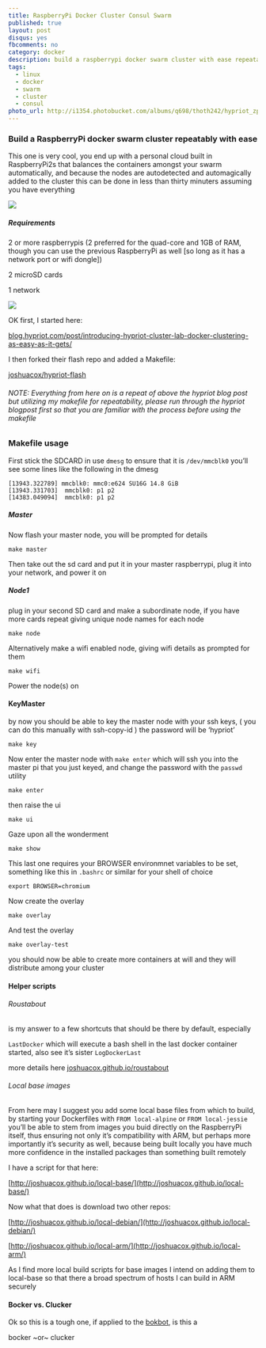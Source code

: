 ```yaml
---
title: RaspberryPi Docker Cluster Consul Swarm
published: true
layout: post
disqus: yes
fbcomments: no
category: docker
description: build a raspberrypi docker swarm cluster with ease repeatably
tags: 
  - linux
  - docker
  - swarm
  - cluster
  - consul
photo_url: http://i1354.photobucket.com/albums/q698/thoth242/hypriot_zpsqhyizsex.png
---
```


### Build a RaspberryPi docker swarm cluster repeatably with ease

This one is very cool, you end up with a personal cloud built in RaspberryPi2s that balances the containers amongst your swarm automatically, and because the nodes are autodetected and automagically added to the cluster this can be done in less than thirty minuters assuming you have everything

![](http://i1354.photobucket.com/albums/q698/thoth242/hypriot_zpsqhyizsex.png)

##### Requirements

2 or more raspberrypis (2 preferred for the quad-core and 1GB of RAM, though you can use the previous RaspberryPi as well [so long as it has a network port or wifi dongle])

2 microSD cards

1 network

![](http://i1354.photobucket.com/albums/q698/thoth242/cluster_lab_zpsv40odaya.png)

OK first, I started here:

[blog.hypriot.com/post/introducing-hypriot-cluster-lab-docker-clustering-as-easy-as-it-gets/](http://blog.hypriot.com/post/introducing-hypriot-cluster-lab-docker-clustering-as-easy-as-it-gets/)

I then forked their flash repo and added a Makefile:

[joshuacox/hypriot-flash](https://github.com/joshuacox/hypriot-flash)

###### NOTE: Everything from here on is a repeat of above the hypriot blog post but utilizing my makefile for repeatability, please run through the hypriot blogpost first so that you are familiar with the process before using the makefile

### Makefile usage

First stick the SDCARD in use `dmesg` to ensure that it is `/dev/mmcblk0` you’ll see some lines like the following in the dmesg

```
[13943.322789] mmcblk0: mmc0:e624 SU16G 14.8 GiB 
[13943.331703]  mmcblk0: p1 p2
[14383.049094]  mmcblk0: p1 p2
```

##### Master

Now flash your master node, you will be prompted for details

```
make master
```

Then take out the sd card and put it in your master raspberrypi, plug it into your network, and power it on

##### Node1

plug in your second SD card and make a subordinate node, if you have more cards repeat giving unique node names for each node

```
make node
```

Alternatively make a wifi enabled node, giving wifi details as prompted for them

```
make wifi
```

Power the node(s) on

#### KeyMaster

by now you should be able to key the master node with your ssh keys, ( you can do this manually with ssh-copy-id ) the password will be ‘hypriot’

```
make key
```

Now enter the master node with `make enter` which will ssh you into the master pi that you just keyed, and change the password with the `passwd` utility

```
make enter
```

then raise the ui

```
make ui
```

Gaze upon all the wonderment

```
make show
```

This last one requires your BROWSER environmnet variables to be set, something like this in `.bashrc` or similar for your shell of choice

```
export BROWSER=chromium
```

Now create the overlay

```
make overlay
```

And test the overlay

```
make overlay-test
```

you should now be able to create more containers at will and they will distribute among your cluster

#### Helper scripts

###### Roustabout

is my answer to a few shortcuts that should be there by default, especially 

`LastDocker` which will execute a bash shell in the last docker container started, also see it’s sister `LogDockerLast`

more details here [joshuacox.github.io/roustabout](http://joshuacox.github.io/roustabout/)

###### Local base images

From here may I suggest you add some local base files from which to build, by starting your Dockerfiles with `FROM local-alpine` or `FROM local-jessie` you’ll be able to stem from images you buid directly on the RaspberryPi itself, thus ensuring not only it’s compatibility with ARM, but perhaps more importantly it’s security as well, because being built locally you have much more confidence in the installed packages than something built remotely

I have a script for that here:

[http://joshuacox.github.io/local-base/](http://joshuacox.github.io/local-base/)

Now what that does is download two other repos:

[http://joshuacox.github.io/local-debian/](http://joshuacox.github.io/local-debian/)

[http://joshuacox.github.io/local-arm/](http://joshuacox.github.io/local-arm/)

As I find more local build scripts for base images I intend on adding them to local-base so that there a broad spectrum of hosts I can build in ARM securely

#### Bocker vs. Clucker

Ok so this is a tough one, if applied to the [bokbot](http://bokbot.com/), is this a

bocker  ~or~  clucker
